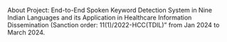 About Project:
End-to-End Spoken Keyword Detection System in Nine Indian Languages and its Application in Healthcare Information Dissemination (Sanction order: 11(1)/2022-HCC(TDIL)” from Jan 2024 to March 2024. 
